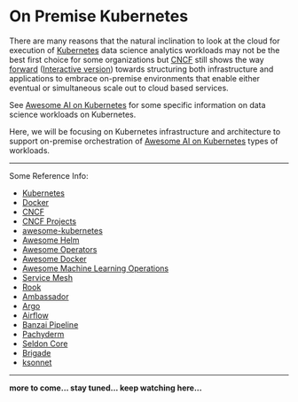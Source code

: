 # On Premise Kubernetes
There are many reasons that the natural inclination to look at the cloud for execution of [Kubernetes](https://kubernetes.io) data science analytics workloads may not be the best first choice for some organizations but [CNCF](https://www.cncf.io/) still shows the way [forward](https://github.com/cncf/landscape/blob/master/README.md#trail-map) ([Interactive version](https://landscape.cncf.io/)) towards structuring both infrastructure and applications to embrace on-premise environments that enable either eventual or simultaneous scale out to cloud based services.

See [Awesome AI on Kubernetes](https://github.com/CognonicLabs/awesome-AI-kubernetes) for some specific information on data science workloads on Kubernetes.

Here, we will be focusing on Kubernetes infrastructure and architecture to support on-premise orchestration of [Awesome AI on Kubernetes](https://github.com/CognonicLabs/awesome-AI-kubernetes) types of workloads.

---

Some Reference Info:

- [Kubernetes](http://kubernetes.io/)
- [Docker](https://www.docker.com/)
- [CNCF](https://www.cncf.io/)
- [CNCF Projects](https://landscape.cncf.io/)
- [awesome-kubernetes](https://github.com/ramitsurana/awesome-kubernetes)
- [Awesome Helm](https://github.com/cdwv/awesome-helm)
- [Awesome Operators](https://github.com/operator-framework/awesome-operators)
- [Awesome Docker](https://github.com/veggiemonk/awesome-docker)
- [Awesome Machine Learning Operations](https://github.com/axsauze/awesome-machine-learning-operations)
- [Service Mesh](http://layer5.io/service-meshes/)
- [Rook](https://rook.io)
- [Ambassador](https://www.getambassador.io/)
- [Argo](https://argoproj.github.io/)
- [Airflow](https://airflow.apache.org/)
- [Banzai Pipeline](https://github.com/banzaicloud/pipeline)
- [Pachyderm](http://pachyderm.io/)
- [Seldon Core](https://www.seldon.io/)
- [Brigade](https://brigade.sh/)
- [ksonnet](https://ksonnet.io/)

---

**more to come... stay tuned... keep watching here...**





